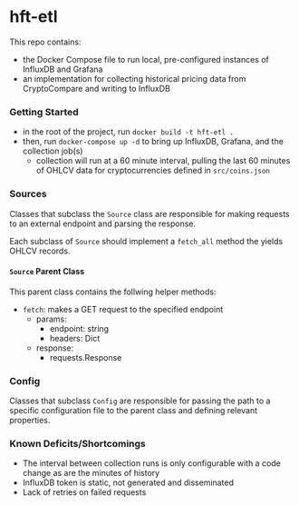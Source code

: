 # hft-etl
This repo contains:
- the Docker Compose file to run local, pre-configured instances of InfluxDB and Grafana
- an implementation for collecting historical pricing data from CryptoCompare and writing to InfluxDB

### Getting Started
- in the root of the project, run `docker build -t hft-etl .` 
- then, run `docker-compose up -d` to bring up InfluxDB, Grafana, and the collection job(s)
    - collection will run at a 60 minute interval, pulling the last 60 minutes of OHLCV data for cryptocurrencies defined in `src/coins.json`

### Sources
Classes that subclass the `Source` class are responsible for making requests to an external endpoint and parsing the response.

Each subclass of `Source` should implement a `fetch_all` method the yields OHLCV records.

#### `Source` Parent Class
This parent class contains the follwing helper methods:
- `fetch`: makes a GET request to the specified endpoint
    - params:
        - endpoint: string
        - headers: Dict
    - response:
        - requests.Response

### Config
Classes that subclass `Config` are responsible for passing the path to a specific configuration file to the parent class and defining relevant properties.

### Known Deficits/Shortcomings
- The interval between collection runs is only configurable with a code change as are the minutes of history
- InfluxDB token is static, not generated and disseminated
- Lack of retries on failed requests